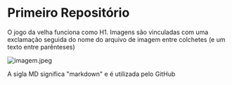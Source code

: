# Primeiro Repositório

O jogo da velha funciona como H1.
Imagens são vinculadas com uma exclamação seguida do nome do arquivo de imagem entre colchetes (e um texto entre parênteses)

![imagem.jpeg](Igreja)

A sigla MD significa "markdown" e é utilizada pelo GitHub


